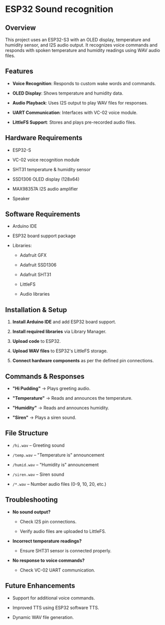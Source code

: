 ﻿
# ESP32 Sound recognition
## Overview

This project uses an ESP32-S3 with an OLED display, temperature and humidity sensor, and I2S audio output. It recognizes voice commands and responds with spoken temperature and humidity readings using WAV audio files.

## Features

-   **Voice Recognition**: Responds to custom wake words and commands.
    
-   **OLED Display**: Shows temperature and humidity data.
    
-   **Audio Playback**: Uses I2S output to play WAV files for responses.
    
-   **UART Communication**: Interfaces with VC-02 voice module.
    
-   **LittleFS Support**: Stores and plays pre-recorded audio files.
    

## Hardware Requirements

-   ESP32-S
    
-   VC-02 voice recognition module
    
-   SHT31 temperature & humidity sensor
    
-   SSD1306 OLED display (128x64)
    
-   MAX98357A I2S audio amplifier
    
-   Speaker
    

## Software Requirements

-   Arduino IDE
    
-   ESP32 board support package
    
-   Libraries:
    
    -   Adafruit GFX
        
    -   Adafruit SSD1306
        
    -   Adafruit SHT31
        
    -   LittleFS
        
    -   Audio libraries
        

## Installation & Setup

1.  **Install Arduino IDE** and add ESP32 board support.
    
2.  **Install required libraries** via Library Manager.
    
3.  **Upload code** to ESP32.
    
4.  **Upload WAV files** to ESP32's LittleFS storage.
    
5.  **Connect hardware components** as per the defined pin connections.
    

## Commands & Responses

-   **"Hi Pudding"** → Plays greeting audio.
    
-   **"Temperature"** → Reads and announces the temperature.
    
-   **"Humidity"** → Reads and announces humidity.
    
-   **"Siren"** → Plays a siren sound.
    

## File Structure

-   `/hi.wav` – Greeting sound
    
-   `/temp.wav` – "Temperature is" announcement
    
-   `/humid.wav` – "Humidity is" announcement
    
-   `/siren.wav` – Siren sound
    
-   `/*.wav` – Number audio files (0-9, 10, 20, etc.)
    

## Troubleshooting

-   **No sound output?**
    
    -   Check I2S pin connections.
        
    -   Verify audio files are uploaded to LittleFS.
        
-   **Incorrect temperature readings?**
    
    -   Ensure SHT31 sensor is connected properly.
        
-   **No response to voice commands?**
    
    -   Check VC-02 UART communication.
        

## Future Enhancements

-   Support for additional voice commands.
    
-   Improved TTS using ESP32 software TTS.
    
-   Dynamic WAV file generation.
